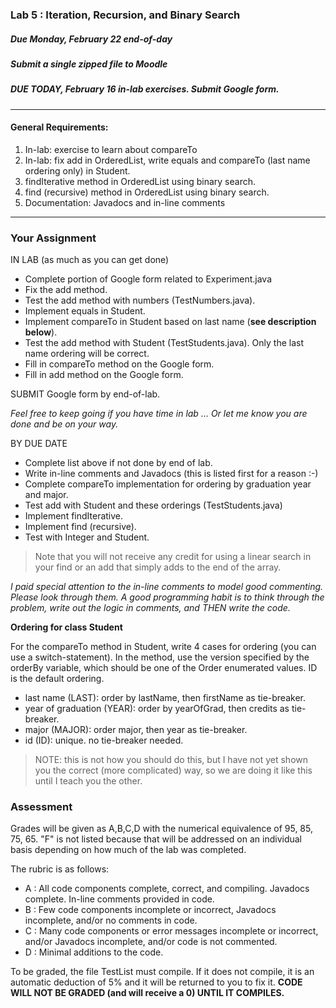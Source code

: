 ### Lab 5 : Iteration, Recursion, and Binary Search
##### Due Monday, February 22 end-of-day
##### Submit a single zipped file to Moodle

##### DUE TODAY, February 16 in-lab exercises. Submit Google form.

<hr>

#### General Requirements:

1. In-lab: exercise to learn about compareTo
2. In-lab: fix add in OrderedList, write equals and compareTo (last name ordering only) in Student.
3. findIterative method in OrderedList using binary search.
4. find (recursive) method in OrderedList using binary search.
5. Documentation: Javadocs and in-line comments

<hr>

### Your Assignment

IN LAB (as much as you can get done)
- Complete portion of Google form related to Experiment.java
- Fix the add method.
- Test the add method with numbers (TestNumbers.java).
- Implement equals in Student.
- Implement compareTo in Student based on last name (**see description below**).
- Test the add method with Student (TestStudents.java). Only the last name ordering will be correct.
- Fill in compareTo method on the Google form.
- Fill in add method on the Google form.

SUBMIT Google form by end-of-lab.

_Feel free to keep going if you have time in lab ... Or let me know you are done and be on your way._

BY DUE DATE
- Complete list above if not done by end of lab.
- Write in-line comments and Javadocs (this is listed first for a reason :-)
- Complete compareTo implementation for ordering by graduation year and major.
- Test add with Student and these orderings (TestStudents.java)
- Implement findIterative.
- Implement find (recursive).
- Test with Integer and Student.

> Note that you will not receive any credit for using a linear search in your find or an add that simply adds to the end of the array.

_I paid special attention to the in-line comments to model good commenting. Please look through them. A good programming habit is to think through the problem, write out the logic in comments, and THEN write the code._

**Ordering for class Student**

For the compareTo method in Student, write 4 cases for ordering (you can use a switch-statement). In the method, use the version specified by the orderBy variable, which should be one of the Order enumerated values. ID is the default ordering.

- last name (LAST): order by lastName, then firstName as tie-breaker.
- year of graduation (YEAR): order by yearOfGrad, then credits as tie-breaker.
- major (MAJOR): order major, then year as tie-breaker.
- id (ID): unique. no tie-breaker needed.

> NOTE: this is not how you should do this, but I have not yet shown you the correct (more complicated) way, so we are doing it like this until I teach you the other.

### Assessment

Grades will be given as A,B,C,D with the numerical equivalence of 95, 85, 75, 65. "F" is not listed because that will be addressed on an individual basis depending on how much of the lab was completed.

The rubric is as follows:

- A : All code components complete, correct, and compiling. Javadocs complete. In-line comments provided in code.
- B : Few code components incomplete or incorrect, Javadocs incomplete, and/or no comments in code.
- C : Many code components or error messages incomplete or incorrect, and/or Javadocs incomplete, and/or code is not commented.
- D : Minimal additions to the code.

To be graded, the file TestList must compile. If it does not compile, it is an automatic deduction of 5% and it will be returned to you to fix it. **CODE WILL NOT BE GRADED (and will receive a 0) UNTIL IT COMPILES.**
